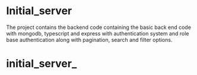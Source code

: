 # Initial_server

The project contains the backend code containing the basic back end code with mongodb, typescript and express with authentication system and role base authentication along with pagination, search and filter options.


# initial_server_
